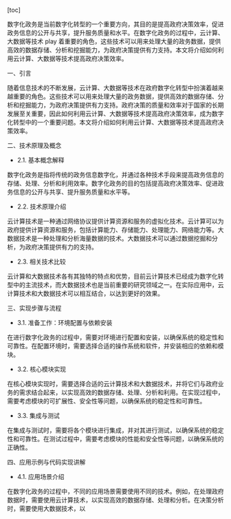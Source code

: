 
[toc]                    
                
                
数字化政务是当前数字化转型的一个重要方向，其目的是提高政府决策效率，促进政务信息的公开与共享，提升服务质量和水平。在数字化政务的过程中，云计算、大数据等技术 play 着重要的角色，这些技术可以用来处理大量的政务数据，提供高效的数据存储、分析和挖掘能力，为政府决策提供有力支持。本文将介绍如何利用云计算、大数据等技术提高政府决策效率。

一、引言

随着信息技术的不断发展，云计算、大数据等技术在政府数字化转型中扮演着越来越重要的角色。这些技术可以用来处理大量的政务数据，提供高效的数据存储、分析和挖掘能力，为政府决策提供有力支持。政府决策的质量和效率对于国家的长期发展至关重要，因此如何利用云计算、大数据等技术提高政府决策效率，成为数字化转型中的一个重要问题。本文将介绍如何利用云计算、大数据等技术提高政府决策效率。

二、技术原理及概念

- 2.1. 基本概念解释

数字化政务是指将传统的政务信息数字化，并通过各种技术手段来提高政务信息的存储、处理、分析和利用效率。数字化政务的目的包括提高政府决策效率、促进政务信息的公开与共享、提升服务质量和水平等。

- 2.2. 技术原理介绍

云计算技术是一种通过网络协议提供计算资源和服务的虚拟化技术。云计算可以为政府提供计算资源和服务，包括计算能力、存储能力、处理能力、网络能力等。大数据技术是一种处理和分析海量数据的技术。大数据技术可以通过数据挖掘和分析，为政府决策提供有力的支持。

- 2.3. 相关技术比较

云计算和大数据技术各有其独特的特点和优势，目前云计算技术已经成为数字化转型中的主流技术，而大数据技术也是当前重要的研究领域之一。在实际应用中，云计算技术和大数据技术可以相互结合，以达到更好的效果。

三、实现步骤与流程

- 3.1. 准备工作：环境配置与依赖安装

在进行数字化政务的过程中，需要对环境进行配置和安装，以确保系统的稳定性和可靠性。在配置环境时，需要选择合适的操作系统和软件，并安装相应的依赖和模块。

- 3.2. 核心模块实现

在核心模块实现时，需要选择合适的云计算技术和大数据技术，并将它们与政府业务的需求结合起来，以实现高效的数据存储、处理、分析和利用。在实现过程中，需要考虑模块的可扩展性、安全性等问题，以确保系统的稳定性和可靠性。

- 3.3. 集成与测试

在集成与测试时，需要将各个模块进行集成，并对其进行测试，以确保系统的稳定性和可靠性。在测试过程中，需要考虑模块的性能和安全性等问题，以确保系统的正确性。

四、应用示例与代码实现讲解

- 4.1. 应用场景介绍

在数字化政务的过程中，不同的应用场景需要使用不同的技术。例如，在处理政府数据时，需要使用云计算技术，以实现高效的数据存储、处理和分析。在决策分析时，需要使用大数据技术，以

